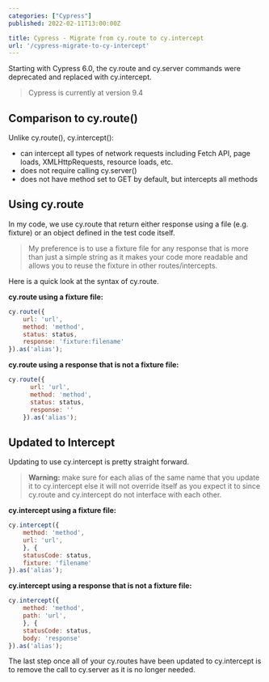 ```yaml
---
categories: ["Cypress"]
published: 2022-02-11T13:00:00Z

title: Cypress - Migrate from cy.route to cy.intercept
url: '/cypress-migrate-to-cy-intercept'
---
```


Starting with Cypress 6.0, the cy.route and cy.server commands were deprecated and replaced with cy.intercept.

> Cypress is currently at version 9.4

## Comparison to cy.route()

Unlike cy.route(), cy.intercept():

* can intercept all types of network requests including Fetch API, page loads, XMLHttpRequests, resource loads, etc.
* does not require calling cy.server()
* does not have method set to GET by default, but intercepts all methods

<!--more-->

## Using cy.route

In my code, we use cy.route that return either response using a file (e.g. fixture) or an object defined in the test code itself.

> My preference is to use a fixture file for any response that is more than just a simple string as it makes your code more readable and allows you to reuse the fixture in other routes/intercepts.

Here is a quick look at the syntax of cy.route.

**cy.route using a fixture file:**

```javascript
cy.route({
    url: 'url',
    method: 'method',
    status: status,
    response: 'fixture:filename'
}).as('alias');
```

**cy.route using a response that is not a fixture file:**

```javascript
cy.route({
      url: 'url',
      method: 'method',
      status: status,
      response: ''
    }).as('alias');
```

## Updated to Intercept

Updating to use cy.intercept is pretty straight forward.

> **Warning:** make sure for each alias of the same name that you update it to cy.intercept else it will not override itself as you expect it to since cy.route and cy.intercept do not interface with each other.

**cy.intercept using a fixture file:**

```javascript
cy.intercept({
    method: 'method',
    url: 'url',
    }, {
    statusCode: status,
    fixture: 'filename'
}).as('alias');
```

**cy.intercept using a response that is not a fixture file:**

```javascript
cy.intercept({
    method: 'method',
    path: 'url',
    }, {
    statusCode: status,
    body: 'response'
}).as('alias');
```

The last step once all of your cy.routes have been updated to cy.intercept is to remove the call to cy.server as it is no longer needed.
